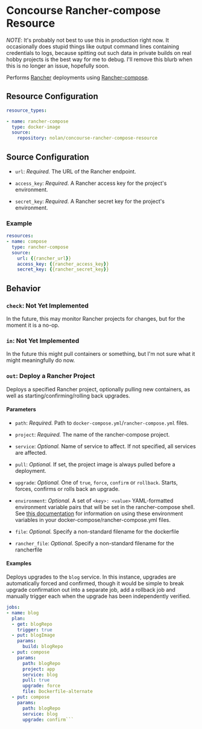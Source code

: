 # Concourse Rancher-compose Resource

*NOTE*: It's probably not best to use this in production right now. It occasionally does stupid things like output command lines containing credentials to logs, because spitting out such data in private builds on real hobby projects is the best way for me to debug. I'll remove this blurb when this is no longer an issue, hopefully soon.

Performs [Rancher](https://rancher.com) deployments using [Rancher-compose](https://github.com/rancher/rancher-compose).

## Resource Configuration

```yaml
resource_types:

- name: rancher-compose
  type: docker-image
  source:
    repository: nolan/concourse-rancher-compose-resource
```

## Source Configuration

* `url`: *Required.* The URL of the Rancher endpoint.

* `access_key`: *Required.* A Rancher access key for the project's environment.

* `secret_key`: *Required.* A Rancher secret key for the project's environment.

### Example

```yaml
resources:
- name: compose
  type: rancher-compose
  source:
    url: {{rancher_url}}
    access_key: {{rancher_access_key}}
    secret_key: {{rancher_secret_key}}
```

## Behavior

### `check`: Not Yet Implemented

In the future, this may monitor Rancher projects for changes, but for the moment it is a no-op.

### `in`: Not Yet Implemented

In the future this might pull containers or something, but I'm not sure what it might meaningfully do now.

### `out`: Deploy a Rancher Project

Deploys a specified Rancher project, optionally pulling new containers, as well as starting/confirming/rolling back upgrades.

#### Parameters

* `path`: *Required.* Path to `docker-compose.yml`/`rancher-compose.yml` files.

* `project`: *Required.* The name of the rancher-compose project.

* `service`: *Optional.* Name of service to affect. If not specified, all services are affected.

* `pull`: *Optional.* If set, the project image is always pulled before a deployment.

* `upgrade`: *Optional.* One of `true`, `force`, `confirm` or `rollback`. Starts, forces, confirms or rolls back an upgrade.

* `environment`: *Optional.* A set of `<key>: <value>` YAML-formatted environment variable pairs that will be set in the rancher-compose shell. See [this documentation](http://docs.rancher.com/rancher/rancher-compose/environment-interpolation/) for information on using these environment variables in your docker-compose/rancher-compose.yml files.

* `file`: *Optional.* Specify a non-standard filename for the dockerfile

* `rancher_file`: *Optional.* Specify a non-standard filename for the rancherfile

#### Examples

Deploys upgrades to the `blog` service. In this instance, upgrades are automatically forced and confirmed, though it would be simple to break upgrade confirmation out into a separate job, add a rollback job and manually trigger each when the upgrade has been independently verified.

```yaml
jobs:
- name: blog
  plan:
  - get: blogRepo
    trigger: true
  - put: blogImage
    params:
      build: blogRepo
  - put: compose
    params:
      path: blogRepo
      project: app
      service: blog
      pull: true
      upgrade: force
      file: Dockerfile-alternate
  - put: compose
    params:
      path: blogRepo
      service: blog
      upgrade: confirm```
```
